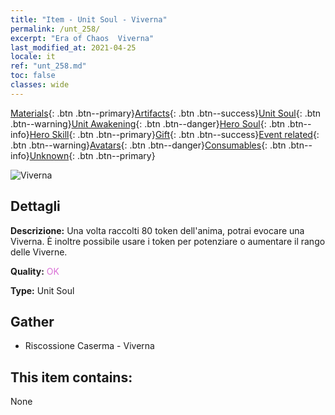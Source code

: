 ```yaml
---
title: "Item - Unit Soul - Viverna"
permalink: /unt_258/
excerpt: "Era of Chaos  Viverna"
last_modified_at: 2021-04-25
locale: it
ref: "unt_258.md"
toc: false
classes: wide
---
```

 [Materials](/ItemsIT/){: .btn .btn--primary}[Artifacts](/ItemsIT/Artifacts/){: .btn .btn--success}[Unit Soul](/ItemsIT/UnitSoul/){: .btn .btn--warning}[Unit Awakening](/ItemsIT/UnitAwakening/){: .btn .btn--danger}[Hero Soul](/ItemsIT/HeroSoul/){: .btn .btn--info}[Hero Skill](/ItemsIT/HeroSkill/){: .btn .btn--primary}[Gift](/ItemsIT/Gift/){: .btn .btn--success}[Event related](/ItemsIT/Events/){: .btn .btn--warning}[Avatars](/ItemsIT/Avatars/){: .btn .btn--danger}[Consumables](/ItemsIT/Consumables/){: .btn .btn--info}[Unknown](/ItemsIT/Unknown/){: .btn .btn--primary}

 ![Viverna](/images/u/ti_feilong.jpg)

## Dettagli
 **Descrizione:** Una volta raccolti 80 token dell'anima, potrai evocare una Viverna. È inoltre possibile usare i token per potenziare o aumentare il rango delle Viverne.

 **Quality:** <span style="color: #DA70D6">OK</span>

 **Type:** Unit Soul

## Gather

*    Riscossione Caserma - Viverna 

## This item contains:

  None

